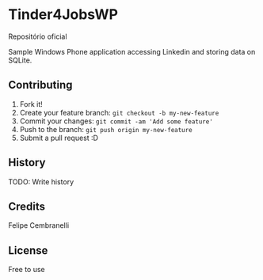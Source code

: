 # Tinder4JobsWP
Repositório oficial

Sample Windows Phone application accessing Linkedin and storing data on SQLite.


## Contributing
1. Fork it!
2. Create your feature branch: `git checkout -b my-new-feature`
3. Commit your changes: `git commit -am 'Add some feature'`
4. Push to the branch: `git push origin my-new-feature`
5. Submit a pull request :D

## History
TODO: Write history

## Credits
Felipe Cembranelli

## License
Free to use
